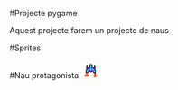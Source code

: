#Projecte pygame

Aquest projecte farem un projecte de naus

#Sprites

#Nau protagonista
![Nau protagonista](NAVEEXOTICA.png)
